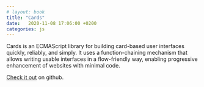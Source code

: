 ```yaml
---
# layout: book
title: "Cards"
date:   2020-11-08 17:06:00 +0200
categories: js
---
```

Cards is an ECMAScript library for building card-based user interfaces quickly, reliably, and simply. It uses a function-chaining mechanism that allows writing usable interfaces in a flow-friendly way, enabling progressive enhancement of websites with minimal code.

[Check it out](https://github.com/reneghosh/cards) on github.
